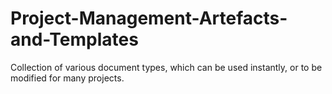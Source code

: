 # Project-Management-Artefacts-and-Templates
Collection of various document types, which can be used instantly, or to be modified for many projects.
